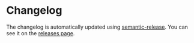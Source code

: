 # Changelog

The changelog is automatically updated using
[semantic-release](https://github.com/semantic-release/semantic-release). You
can see it on the [releases page](https://github.com/lariat-js/rtl/releases).
